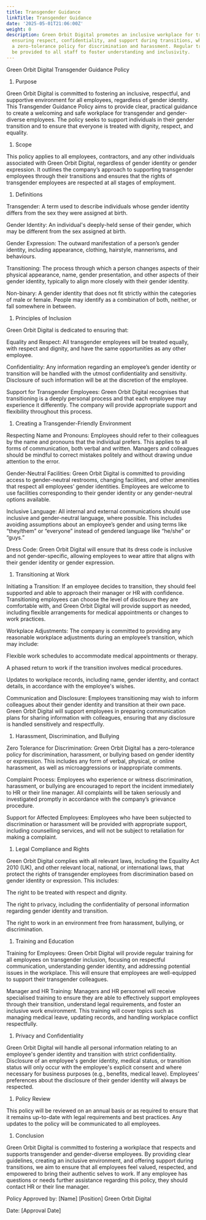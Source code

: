 ```yaml
---
title: Transgender Guidance
linkTitle: Transgender Guidance
date: '2025-05-01T21:06:00Z'
weight: 0
description: Green Orbit Digital promotes an inclusive workplace for transgender employees,
  ensuring respect, confidentiality, and support during transitions, while maintaining
  a zero-tolerance policy for discrimination and harassment. Regular training will
  be provided to all staff to foster understanding and inclusivity.
---
```



Green Orbit Digital Transgender Guidance Policy

1. Purpose

Green Orbit Digital is committed to fostering an inclusive, respectful, and supportive environment for all employees, regardless of gender identity. This Transgender Guidance Policy aims to provide clear, practical guidance to create a welcoming and safe workplace for transgender and gender-diverse employees. The policy seeks to support individuals in their gender transition and to ensure that everyone is treated with dignity, respect, and equality.

1. Scope

This policy applies to all employees, contractors, and any other individuals associated with Green Orbit Digital, regardless of gender identity or gender expression. It outlines the company’s approach to supporting transgender employees through their transitions and ensures that the rights of transgender employees are respected at all stages of employment.

1. Definitions

Transgender: A term used to describe individuals whose gender identity differs from the sex they were assigned at birth.

Gender Identity: An individual's deeply-held sense of their gender, which may be different from the sex assigned at birth.

Gender Expression: The outward manifestation of a person’s gender identity, including appearance, clothing, hairstyle, mannerisms, and behaviours.

Transitioning: The process through which a person changes aspects of their physical appearance, name, gender presentation, and other aspects of their gender identity, typically to align more closely with their gender identity.

Non-binary: A gender identity that does not fit strictly within the categories of male or female. People may identify as a combination of both, neither, or fall somewhere in between.

1. Principles of Inclusion

Green Orbit Digital is dedicated to ensuring that:

Equality and Respect: All transgender employees will be treated equally, with respect and dignity, and have the same opportunities as any other employee.

Confidentiality: Any information regarding an employee’s gender identity or transition will be handled with the utmost confidentiality and sensitivity. Disclosure of such information will be at the discretion of the employee.

Support for Transgender Employees: Green Orbit Digital recognises that transitioning is a deeply personal process and that each employee may experience it differently. The company will provide appropriate support and flexibility throughout this process.

1. Creating a Transgender-Friendly Environment

Respecting Name and Pronouns: Employees should refer to their colleagues by the name and pronouns that the individual prefers. This applies to all forms of communication, both verbal and written. Managers and colleagues should be mindful to correct mistakes politely and without drawing undue attention to the error.

Gender-Neutral Facilities: Green Orbit Digital is committed to providing access to gender-neutral restrooms, changing facilities, and other amenities that respect all employees’ gender identities. Employees are welcome to use facilities corresponding to their gender identity or any gender-neutral options available.

Inclusive Language: All internal and external communications should use inclusive and gender-neutral language, where possible. This includes avoiding assumptions about an employee’s gender and using terms like “they/them” or “everyone” instead of gendered language like “he/she” or “guys.”

Dress Code: Green Orbit Digital will ensure that its dress code is inclusive and not gender-specific, allowing employees to wear attire that aligns with their gender identity or gender expression.

1. Transitioning at Work

Initiating a Transition: If an employee decides to transition, they should feel supported and able to approach their manager or HR with confidence. Transitioning employees can choose the level of disclosure they are comfortable with, and Green Orbit Digital will provide support as needed, including flexible arrangements for medical appointments or changes to work practices.

Workplace Adjustments: The company is committed to providing any reasonable workplace adjustments during an employee’s transition, which may include:

Flexible work schedules to accommodate medical appointments or therapy.

A phased return to work if the transition involves medical procedures.

Updates to workplace records, including name, gender identity, and contact details, in accordance with the employee's wishes.

Communication and Disclosure: Employees transitioning may wish to inform colleagues about their gender identity and transition at their own pace. Green Orbit Digital will support employees in preparing communication plans for sharing information with colleagues, ensuring that any disclosure is handled sensitively and respectfully.

1. Harassment, Discrimination, and Bullying

Zero Tolerance for Discrimination: Green Orbit Digital has a zero-tolerance policy for discrimination, harassment, or bullying based on gender identity or expression. This includes any form of verbal, physical, or online harassment, as well as microaggressions or inappropriate comments.

Complaint Process: Employees who experience or witness discrimination, harassment, or bullying are encouraged to report the incident immediately to HR or their line manager. All complaints will be taken seriously and investigated promptly in accordance with the company’s grievance procedure.

Support for Affected Employees: Employees who have been subjected to discrimination or harassment will be provided with appropriate support, including counselling services, and will not be subject to retaliation for making a complaint.

1. Legal Compliance and Rights

Green Orbit Digital complies with all relevant laws, including the Equality Act 2010 (UK), and other relevant local, national, or international laws, that protect the rights of transgender employees from discrimination based on gender identity or expression. This includes:

The right to be treated with respect and dignity.

The right to privacy, including the confidentiality of personal information regarding gender identity and transition.

The right to work in an environment free from harassment, bullying, or discrimination.

1. Training and Education

Training for Employees: Green Orbit Digital will provide regular training for all employees on transgender inclusion, focusing on respectful communication, understanding gender identity, and addressing potential issues in the workplace. This will ensure that employees are well-equipped to support their transgender colleagues.

Manager and HR Training: Managers and HR personnel will receive specialised training to ensure they are able to effectively support employees through their transition, understand legal requirements, and foster an inclusive work environment. This training will cover topics such as managing medical leave, updating records, and handling workplace conflict respectfully.

1. Privacy and Confidentiality

Green Orbit Digital will handle all personal information relating to an employee's gender identity and transition with strict confidentiality. Disclosure of an employee's gender identity, medical status, or transition status will only occur with the employee's explicit consent and where necessary for business purposes (e.g., benefits, medical leave). Employees’ preferences about the disclosure of their gender identity will always be respected.

1. Policy Review

This policy will be reviewed on an annual basis or as required to ensure that it remains up-to-date with legal requirements and best practices. Any updates to the policy will be communicated to all employees.

1. Conclusion

Green Orbit Digital is committed to fostering a workplace that respects and supports transgender and gender-diverse employees. By providing clear guidelines, creating an inclusive environment, and offering support during transitions, we aim to ensure that all employees feel valued, respected, and empowered to bring their authentic selves to work. If any employee has questions or needs further assistance regarding this policy, they should contact HR or their line manager.

Policy Approved by:
[Name]
[Position]
Green Orbit Digital

Date:
[Approval Date]